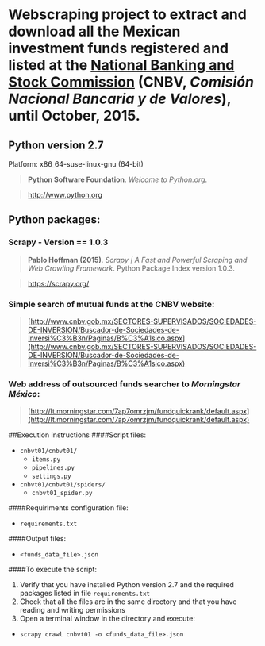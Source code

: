 # Webscraping project to extract and download all the Mexican investment funds registered and listed at the [National Banking and Stock Commission](http://www.cnbv.gob.mx/SECTORES-SUPERVISADOS/SOCIEDADES-DE-INVERSION/Buscador-de-Sociedades-de-Inversi%C3%B3n/Paginas/Buscador-de-Sociedades-de-Inversion.aspx) (CNBV, *Comisión Nacional Bancaria y de Valores*), until October, 2015.

## Python version 2.7
Platform: x86_64-suse-linux-gnu (64-bit)
>**Python Software Foundation**. *Welcome to Python.org*.

>http://www.python.org


## Python packages:
### Scrapy - Version == 1.0.3
>**Pablo Hoffman (2015)**. *Scrapy | A Fast and Powerful Scraping and Web Crawling Framework*. Python Package Index version 1.0.3.

>https://scrapy.org/


### Simple search of mutual funds at the CNBV website:
>[http://www.cnbv.gob.mx/SECTORES-SUPERVISADOS/SOCIEDADES-DE-INVERSION/Buscador-de-Sociedades-de-Inversi%C3%B3n/Paginas/B%C3%A1sico.aspx](http://www.cnbv.gob.mx/SECTORES-SUPERVISADOS/SOCIEDADES-DE-INVERSION/Buscador-de-Sociedades-de-Inversi%C3%B3n/Paginas/B%C3%A1sico.aspx)


### Web address of outsourced funds searcher to *Morningstar México*:
>[http://lt.morningstar.com/7ap7omrzjm/fundquickrank/default.aspx](http://lt.morningstar.com/7ap7omrzjm/fundquickrank/default.aspx)


##Execution instructions
####Script files:
* `cnbvt01/cnbvt01/`
  * `items.py`
  * `pipelines.py`
  * `settings.py`
* `cnbvt01/cnbvt01/spiders/`
  * `cnbvt01_spider.py`

####Requiriments configuration file:
* `requirements.txt`

####Output files:
* `<funds_data_file>.json`

####To execute the script:

1. Verify that you have installed Python version 2.7 and the required packages listed in file `requirements.txt`
2. Check that all the files are in the same directory and that you have reading and writing permissions
3. Open a terminal window in the directory and execute:
  * `scrapy crawl cnbvt01 -o <funds_data_file>.json`
